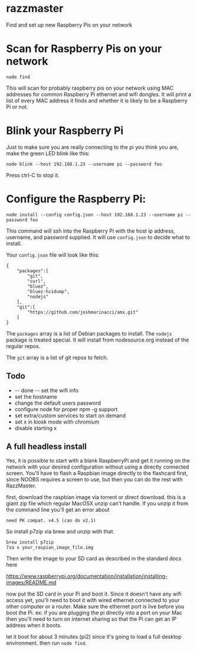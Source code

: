 # razzmaster
Find and set up new Raspberry Pis on your network


# Scan for Raspberry Pis on your network
```
node find
```

This will scan for probably raspberry pis on your network using MAC addresses for common
Raspberry Pi ethernet and wifi dongles. It will print a list of every
MAC address it finds and whether it is likely to be a Raspberry Pi or not.


# Blink your Raspberry Pi

Just to make sure you are really connecting to the pi you think you are, make the
green LED blink like this:

```
node blink --host 192.168.1.23 --username pi --password foo
```

Press ctrl-C to stop it.


# Configure the Raspberry Pi:

```
node install --config config.json --host 192.168.1.23 --username pi --password foo
```

This command will ssh into the Raspberry Pi with the host ip address, username, and password
supplied. It will use `config.json` to decide what to install.

Your `config.json` file will look like this:

```
{
    "packages":[
        "git",
        "curl",
        "bluez",
        "bluez-hcidump",
        "nodejs"
    ],
    "git":[
        "https://github.com/joshmarinacci/amx.git"
    ]
}
```


The `packages` array is a list of Debian packages to install. The `nodejs` package is
treated special. It will install from nodesource.org instead of the regular repos.

The `git` array is a list of git repos to fetch.


## Todo


* -- done -- set the wifi info
* set the hostname
* change the default users password
* configure node for proper npm -g support
* set extra/custom services to start on demand
* set x in kiosk mode with chromium
* disable starting x


## A full headless install

Yes, it is possible to start with a blank RaspberryPi and get it running on the network with your
desired configuration without using a directly connected screen. You'll have to flash a Raspbian image
directly to the flashcard first, since NOOBS requires a screen to use, but then you can do the rest
with RazzMaster.

first, download the raspbian image via torrent or direct download. this is a giant zip file which
regular MacOSX unzip can't handle. If you unzip it from the command line you'll get an error about

```
need PK compat. v4.5 (can do v2.1)
```

So install p7zip via brew and unzip with that.

```
brew install p7zip
7za x your_raspian_image_file.img
```

Then write the image to your SD card as described in the standard docs here

https://www.raspberrypi.org/documentation/installation/installing-images/README.md

now put the SD card in your Pi and boot it. Since it doesn't have any wifi access yet,
you'll need to boot it with wired ethernet connected to your other computer or a router.
Make sure the ethernet port is live before you boot the Pi. ex: if you are plugging the pi directly
into a port on your Mac then you'll need to turn on internet sharing so that the Pi can get an IP address
when it boots.

let it boot for about 3 minutes (pi2) since it's going to load a full desktop environment.
then run `node find`.



